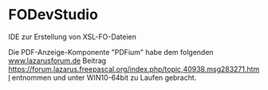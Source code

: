 # FODevStudio
IDE zur Erstellung von XSL-FO-Dateien

Die PDF-Anzeige-Komponente "PDFium" habe dem folgenden www.lazarusforum.de Beitrag https://forum.lazarus.freepascal.org/index.php/topic,40938.msg283271.html entnommen und unter WIN10-64bit zu Laufen gebracht.

